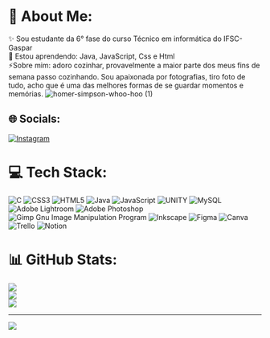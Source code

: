 # 💫 About Me:
✨ Sou estudante da 6° fase do curso Técnico em informática do IFSC-Gaspar<br>🌱 Estou aprendendo: Java, JavaScript, Css e Html<br>⚡Sobre mim: adoro cozinhar, provavelmente a maior parte dos meus fins de semana passo cozinhando. Sou apaixonada por fotografias, tiro foto de tudo, acho que é uma das melhores formas de se guardar momentos e memórias.
![homer-simpson-whoo-hoo (1)](https://github.com/mahmaffezzolli/mahmaffezzolli/assets/111303816/85a6c0f8-b231-4583-b9c1-78ba6f55fcf0)


## 🌐 Socials:
[![Instagram](https://img.shields.io/badge/Instagram-%23E4405F.svg?logo=Instagram&logoColor=white)](https://instagram.com/mah_maffezzolli) 

# 💻 Tech Stack:
![C](https://img.shields.io/badge/c-%2300599C.svg?style=flat&logo=c&logoColor=white) ![CSS3](https://img.shields.io/badge/css3-%231572B6.svg?style=flat&logo=css3&logoColor=white) ![HTML5](https://img.shields.io/badge/html5-%23E34F26.svg?style=flat&logo=html5&logoColor=white) ![Java](https://img.shields.io/badge/java-%23ED8B00.svg?style=flat&logo=java&logoColor=white) ![JavaScript](https://img.shields.io/badge/javascript-%23323330.svg?style=flat&logo=javascript&logoColor=%23F7DF1E) ![UNITY](https://img.shields.io/badge/Unity-%2320232a.svg?style=flat&logo=unity&logoColor=white) ![MySQL](https://img.shields.io/badge/mysql-%2300f.svg?style=flat&logo=mysql&logoColor=white) ![Adobe Lightroom](https://img.shields.io/badge/Adobe%20Lightroom-31A8FF.svg?style=flat&logo=Adobe%20Lightroom&logoColor=white) ![Adobe Photoshop](https://img.shields.io/badge/adobephotoshop-%2331A8FF.svg?style=flat&logo=adobephotoshop&logoColor=white) ![Gimp Gnu Image Manipulation Program](https://img.shields.io/badge/Gimp-657D8B?style=flat&logo=gimp&logoColor=FFFFFF) ![Inkscape](https://img.shields.io/badge/Inkscape-e0e0e0?style=flat&logo=inkscape&logoColor=080A13) 	![Figma](https://img.shields.io/badge/figma-%23F24E1E.svg?style=flat&logo=figma&logoColor=white) ![Canva](https://img.shields.io/badge/Canva-%2300C4CC.svg?style=flat&logo=Canva&logoColor=white) ![Trello](https://img.shields.io/badge/Trello-%23026AA7.svg?style=flat&logo=Trello&logoColor=white) ![Notion](https://img.shields.io/badge/Notion-%23000000.svg?style=flat&logo=notion&logoColor=white)
# 📊 GitHub Stats:
![](https://github-readme-stats.vercel.app/api?username=mahmaffezzolli&theme=dracula&hide_border=false&include_all_commits=false&count_private=false)<br/>
![](https://github-readme-streak-stats.herokuapp.com/?user=mahmaffezzolli&theme=dracula&hide_border=false)<br/>
![](https://github-readme-stats.vercel.app/api/top-langs/?username=mahmaffezzolli&theme=dracula&hide_border=false&include_all_commits=false&count_private=false&layout=compact)

---
[![](https://visitcount.itsvg.in/api?id=mahmaffezzolli&icon=7&color=10)](https://visitcount.itsvg.in)

<!-- Proudly created with GPRM ( https://gprm.itsvg.in ) -->
